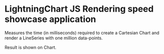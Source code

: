 <h1 id="lightningchart-js-rendering-speed-showcase-application">LightningChart JS Rendering speed showcase application</h1>
<p>Measures the time (in milliseconds) required to create a Cartesian Chart and render a LineSeries with one million data-points.</p>
<p>Result is shown on Chart.</p>